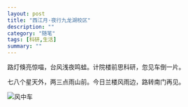 ```yaml
---
layout: post
title: "西江月·夜行九龙湖校区"
description: ""
category: "随笔"
tags: [科研,生活]
summary: ""
---
```


路灯倏亮惊喵，台风浅夜鸣蛙。计院楼前思科研，忽见车倒一片。

七八个星天外，两三点雨山前。今日兰楼风雨边，路转南门再见。

![风中车](https://cl.ly/1D100X1I2D2N/IMG_20160928_185501R.jpg)